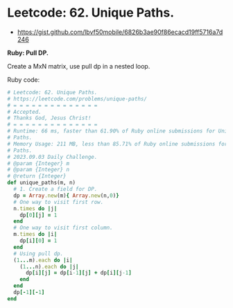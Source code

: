 # Leetcode: 62. Unique Paths.

- https://gist.github.com/lbvf50mobile/6826b3ae90f86ecacd19ff5716a7d246


**Ruby: Pull DP.**

Create a MxN matrix, use pull dp in a nested loop.

Ruby code:
```Ruby
# Leetcode: 62. Unique Paths.
# https://leetcode.com/problems/unique-paths/
# = = = = = = = = = = = = = =
# Accepted.
# Thanks God, Jesus Christ!
# = = = = = = = = = = = = = =
# Runtime: 66 ms, faster than 61.90% of Ruby online submissions for Unique
# Paths.
# Memory Usage: 211 MB, less than 85.71% of Ruby online submissions for Unique
# Paths.
# 2023.09.03 Daily Challenge.
# @param {Integer} m
# @param {Integer} n
# @return {Integer}
def unique_paths(m, n)
  # 1. Create a field for DP.
  dp = Array.new(m){ Array.new(n,0)}
  # One way to visit first row.
  n.times do |j|
    dp[0][j] = 1
  end
  # One way to visit first column.
  m.times do |i|
    dp[i][0] = 1
  end
  # Using pull dp.
  (1...m).each do |i|
    (1...n).each do |j|
      dp[i][j] = dp[i-1][j] + dp[i][j-1]
    end
  end
  dp[-1][-1]
end
```
